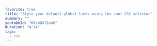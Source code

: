 ```yaml
---
favorite: true
title: "Style your default global links using the :not CSS selector"
summary: ""
youtubeId: "K5rmQXlIomk"
duration: "4:14"
tags:
  - css
---
```

